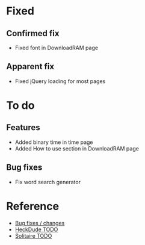 # Fixed
## Confirmed fix
- Fixed font in DownloadRAM page
## Apparent fix
- Fixed jQuery loading for most pages

<!-- # Doing at the moment -->
<!-- -  -->

# To do
## Features
- Added binary time in time page
- Added How to use section in DownloadRAM page
## Bug fixes
- Fix word search generator

# Reference
- [Bug fixes / changes](https://github.com/epicwebsite/epicwebsite.github.io/commits/master)
- [HeckDude TODO](./p/heckdude/todo.md)
- [Solitaire TODO](./p/solitaire/todo.md)